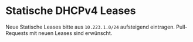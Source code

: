 # Statische DHCPv4 Leases

Neue Statische Leases bitte aus `10.223.1.0/24` aufsteigend eintragen. Pull-Requests mit neuen Leases sind erwünscht.
